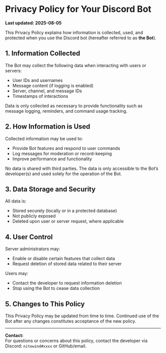 # Privacy Policy for Your Discord Bot

**Last updated: 2025-08-05**

This Privacy Policy explains how information is collected, used, and protected when you use the Discord bot (hereafter referred to as **the Bot**).

## 1. Information Collected

The Bot may collect the following data when interacting with users or servers:
- User IDs and usernames
- Message content (if logging is enabled)
- Server, channel, and message IDs
- Timestamps of interactions

Data is only collected as necessary to provide functionality such as message logging, reminders, and command usage tracking.

## 2. How Information is Used

Collected information may be used to:
- Provide Bot features and respond to user commands
- Log messages for moderation or record-keeping
- Improve performance and functionality

No data is shared with third parties. The data is only accessible to the Bot’s developer(s) and used solely for the operation of the Bot.

## 3. Data Storage and Security

All data is:
- Stored securely (locally or in a protected database)
- Not publicly exposed
- Deleted upon user or server request, where applicable

## 4. User Control

Server administrators may:
- Enable or disable certain features that collect data
- Request deletion of stored data related to their server

Users may:
- Contact the developer to request information deletion
- Stop using the Bot to cease data collection

## 5. Changes to This Policy

This Privacy Policy may be updated from time to time. Continued use of the Bot after any changes constitutes acceptance of the new policy.

---

**Contact:**  
For questions or concerns about this policy, contact the developer via Discord: `nitewind#xxxx` or GitHub/email.
